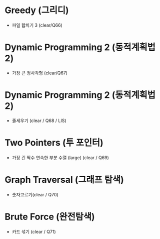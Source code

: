 

# Greedy (그리디)
- 파일 합치기 3 (clear/Q66) 

# Dynamic Programming 2 (동적계획법 2)
- 가장 큰 정사각형 (clear/Q67)

# Dynamic Programming 2 (동적계획법 2)
- 줄세우기 (clear / Q68 / LIS)

# Two Pointers (투 포인터)
- 가장 긴 짝수 연속한 부분 수열 (large) (clear / Q69)

# Graph Traversal (그래프 탐색)
- 숫자고르기(clear / Q70)

# Brute Force (완전탐색)
- 카드 섞기 (clear / Q71)